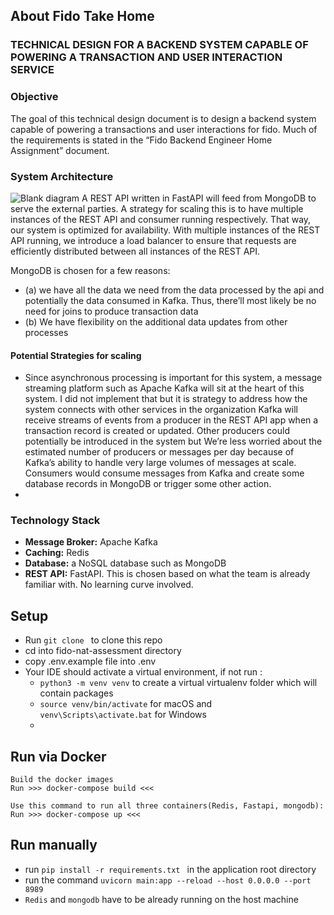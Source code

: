 ## About Fido Take Home

### TECHNICAL DESIGN FOR A BACKEND SYSTEM CAPABLE OF POWERING A TRANSACTION AND USER INTERACTION SERVICE

### Objective
The goal of this technical design document is to design a backend system capable of powering a transactions and user interactions for fido. Much of the requirements is stated in the “Fido Backend Engineer Home Assignment” document.

### System Architecture
![Blank diagram]()
A REST API written in FastAPI will feed from MongoDB to serve the external parties.
A strategy for scaling this is to have multiple instances of the REST API and consumer running respectively. That way, our system is optimized for availability. With multiple instances of the REST API running, we introduce a load balancer to ensure that requests are efficiently distributed between all instances of the REST API.

MongoDB is chosen for a few reasons:
- (a) we have all the data we need from the data processed by the api and potentially the data consumed in Kafka. Thus, there’ll most likely be no need for joins to produce transaction data
- (b) We have flexibility on the additional data updates from other processes 


#### Potential Strategies for scaling
- Since asynchronous processing is important for this system, a message streaming platform such as Apache Kafka will sit at the heart of this system. I did not implement that but it is strategy to address how the system connects with other services in the organization
Kafka will receive streams of events from a producer in the REST API app when a transaction record is created or updated. Other producers could potentially be introduced in the system but We’re less worried about the estimated number of producers or messages per day because of Kafka’s ability to handle very large volumes of messages at scale.
Consumers would consume messages from Kafka and create some database records in MongoDB or trigger some other action.
- 
### Technology Stack
- **Message Broker:** Apache Kafka
- **Caching:** Redis
- **Database:** a NoSQL database such as MongoDB
- **REST API:** FastAPI. This is chosen based on what the team is already familiar with. No learning curve involved.


## Setup
- Run `git clone ` to clone this repo
- cd into fido-nat-assessment directory
- copy .env.example file into .env
- Your IDE should activate a virtual environment, if not run :
  - `python3 -m venv venv` to create a virtual virtualenv folder which will contain packages
  - `source venv/bin/activate` for macOS and `venv\Scripts\activate.bat` for Windows
  - 
## Run via Docker
```
Build the docker images
Run >>> docker-compose build <<<

Use this command to run all three containers(Redis, Fastapi, mongodb):
Run >>> docker-compose up <<<
```

## Run manually
- run `pip install -r requirements.txt ` in the application root directory
- run the command `uvicorn main:app --reload --host 0.0.0.0 --port 8989`
- `Redis` and `mongodb` have to be already running on the host machine
